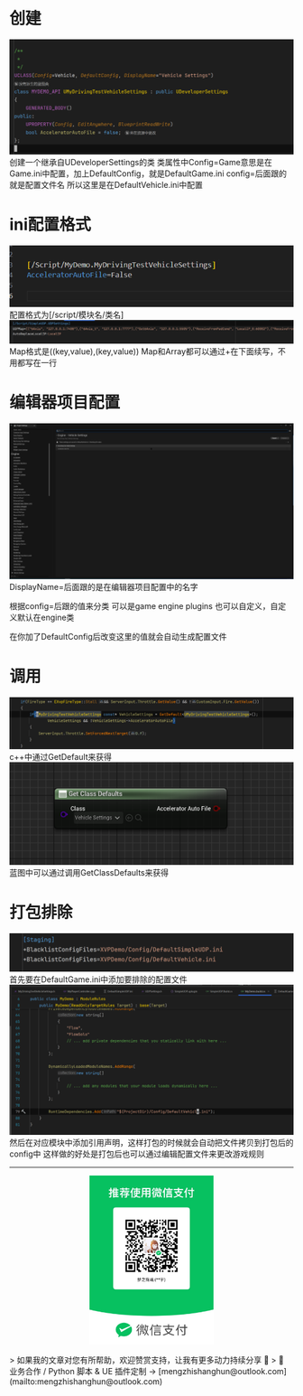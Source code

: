 # 创建
![](https://raw.githubusercontent.com/mengzhishanghun/mengzhishanghun/main/Blog/Assets/00-%E9%99%84%E4%BB%B6%E8%B5%84%E6%BA%90/%E5%9B%BE%E7%89%87/Pasted%20image%2020240625172021.png)
创建一个继承自UDeveloperSettings的类
类属性中Config=Game意思是在Game.ini中配置，加上DefaultConfig，就是DefaultGame.ini
config=后面跟的就是配置文件名
所以这里是在DefaultVehicle.ini中配置



# ini配置格式
![](https://raw.githubusercontent.com/mengzhishanghun/mengzhishanghun/main/Blog/Assets/00-%E9%99%84%E4%BB%B6%E8%B5%84%E6%BA%90/%E5%9B%BE%E7%89%87/Pasted%20image%2020240625172146.png)
配置格式为[/script/模块名/类名]
![](https://raw.githubusercontent.com/mengzhishanghun/mengzhishanghun/main/Blog/Assets/00-%E9%99%84%E4%BB%B6%E8%B5%84%E6%BA%90/%E5%9B%BE%E7%89%87/Pasted%20image%2020240625172452.png)
Map格式是((key,value),(key,value))
Map和Array都可以通过+在下面续写，不用都写在一行

# 编辑器项目配置
![](https://raw.githubusercontent.com/mengzhishanghun/mengzhishanghun/main/Blog/Assets/00-%E9%99%84%E4%BB%B6%E8%B5%84%E6%BA%90/%E5%9B%BE%E7%89%87/Pasted%20image%2020240625172736.png)
DisplayName=后面跟的是在编辑器项目配置中的名字

根据config=后跟的值来分类
可以是game engine plugins
也可以自定义，自定义默认在engine类

在你加了DefaultConfig后改变这里的值就会自动生成配置文件

# 调用
![](https://raw.githubusercontent.com/mengzhishanghun/mengzhishanghun/main/Blog/Assets/00-%E9%99%84%E4%BB%B6%E8%B5%84%E6%BA%90/%E5%9B%BE%E7%89%87/Pasted%20image%2020240625172842.png)
c++中通过GetDefault来获得
![](https://raw.githubusercontent.com/mengzhishanghun/mengzhishanghun/main/Blog/Assets/00-%E9%99%84%E4%BB%B6%E8%B5%84%E6%BA%90/%E5%9B%BE%E7%89%87/Pasted%20image%2020240625173213.png)
蓝图中可以通过调用GetClassDefaults来获得
# 打包排除
![](https://raw.githubusercontent.com/mengzhishanghun/mengzhishanghun/main/Blog/Assets/00-%E9%99%84%E4%BB%B6%E8%B5%84%E6%BA%90/%E5%9B%BE%E7%89%87/Pasted%20image%2020240625173248.png)
首先要在DefaultGame.ini中添加要排除的配置文件
![](https://raw.githubusercontent.com/mengzhishanghun/mengzhishanghun/main/Blog/Assets/00-%E9%99%84%E4%BB%B6%E8%B5%84%E6%BA%90/%E5%9B%BE%E7%89%87/Pasted%20image%2020240625173325.png)
然后在对应模块中添加引用声明，这样打包的时候就会自动把文件拷贝到打包后的config中
这样做的好处是打包后也可以通过编辑配置文件来更改游戏规则


---

<p align="center">
  <img src="https://raw.githubusercontent.com/mengzhishanghun/mengzhishanghun/main/PayCodes/WeChatPay.jpg" width="220"/>
</p>
> 如果我的文章对您有所帮助，欢迎赞赏支持，让我有更多动力持续分享 🙏   
> 💼 业务合作 / Python 脚本 & UE 插件定制 → [mengzhishanghun@outlook.com](mailto:mengzhishanghun@outlook.com)